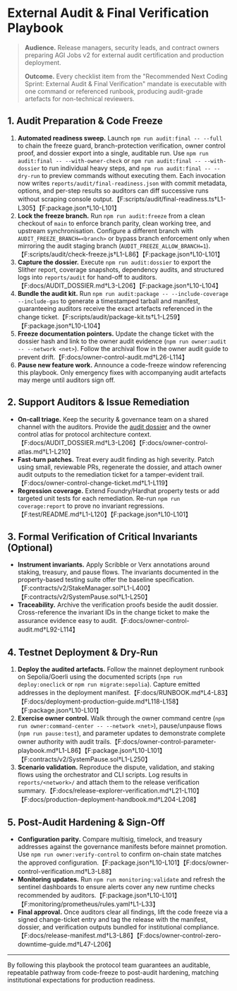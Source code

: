 # External Audit & Final Verification Playbook

> **Audience.** Release managers, security leads, and contract owners preparing AGI Jobs v2 for external audit certification and production deployment.
>
> **Outcome.** Every checklist item from the "Recommended Next Coding Sprint: External Audit & Final Verification" mandate is executable with one command or referenced runbook, producing audit-grade artefacts for non-technical reviewers.

## 1. Audit Preparation & Code Freeze

1. **Automated readiness sweep.** Launch `npm run audit:final -- --full` to chain the freeze guard, branch-protection verification, owner control proof, and dossier export into a single, auditable run. Use `npm run audit:final -- --with-owner-check` or `npm run audit:final -- --with-dossier` to run individual heavy steps, and `npm run audit:final -- --dry-run` to preview commands without executing them. Each invocation now writes `reports/audit/final-readiness.json` with commit metadata, options, and per-step results so auditors can diff successive runs without scraping console output.【F:scripts/audit/final-readiness.ts†L1-L305】【F:package.json†L10-L101】
2. **Lock the freeze branch.** Run `npm run audit:freeze` from a clean checkout of `main` to enforce branch parity, clean working tree, and upstream synchronisation. Configure a different branch with `AUDIT_FREEZE_BRANCH=<branch>` or bypass branch enforcement only when mirroring the audit staging branch (`AUDIT_FREEZE_ALLOW_BRANCH=1`).【F:scripts/audit/check-freeze.js†L1-L86】【F:package.json†L10-L101】
3. **Capture the dossier.** Execute `npm run audit:dossier` to export the Slither report, coverage snapshots, dependency audits, and structured logs into `reports/audit` for hand-off to auditors.【F:docs/AUDIT_DOSSIER.md†L3-L206】【F:package.json†L10-L104】
4. **Bundle the audit kit.** Run `npm run audit:package -- --include-coverage --include-gas` to generate a timestamped tarball and manifest, guaranteeing auditors receive the exact artefacts referenced in the change ticket.【F:scripts/audit/package-kit.ts†L1-L259】【F:package.json†L10-L104】
5. **Freeze documentation pointers.** Update the change ticket with the dossier hash and link to the owner audit evidence (`npm run owner:audit -- --network <net>`). Follow the archival flow in the owner audit guide to prevent drift.【F:docs/owner-control-audit.md†L26-L114】
6. **Pause new feature work.** Announce a code-freeze window referencing this playbook. Only emergency fixes with accompanying audit artefacts may merge until auditors sign off.

## 2. Support Auditors & Issue Remediation

* **On-call triage.** Keep the security & governance team on a shared channel with the auditors. Provide the [audit dossier](../AUDIT_DOSSIER.md) and the owner control atlas for protocol architecture context.【F:docs/AUDIT_DOSSIER.md†L3-L206】【F:docs/owner-control-atlas.md†L1-L210】
* **Fast-turn patches.** Treat every audit finding as high severity. Patch using small, reviewable PRs, regenerate the dossier, and attach owner audit outputs to the remediation ticket for a tamper-evident trail.【F:docs/owner-control-change-ticket.md†L1-L119】
* **Regression coverage.** Extend Foundry/Hardhat property tests or add targeted unit tests for each remediation. Re-run `npm run coverage:report` to prove no invariant regressions.【F:test/README.md†L1-L120】【F:package.json†L10-L101】

## 3. Formal Verification of Critical Invariants (Optional)

* **Instrument invariants.** Apply Scribble or Verx annotations around staking, treasury, and pause flows. The invariants documented in the property-based testing suite offer the baseline specification.【F:contracts/v2/StakeManager.sol†L1-L400】【F:contracts/v2/SystemPause.sol†L1-L250】
* **Traceability.** Archive the verification proofs beside the audit dossier. Cross-reference the invariant IDs in the change ticket to make the assurance evidence easy to audit.【F:docs/owner-control-audit.md†L92-L114】

## 4. Testnet Deployment & Dry-Run

1. **Deploy the audited artefacts.** Follow the mainnet deployment runbook on Sepolia/Goerli using the documented scripts (`npm run deploy:oneclick` or `npm run migrate:sepolia`). Capture emitted addresses in the deployment manifest.【F:docs/RUNBOOK.md†L4-L83】【F:docs/deployment-production-guide.md†L118-L158】【F:package.json†L10-L101】
2. **Exercise owner control.** Walk through the owner command centre (`npm run owner:command-center -- --network <net>`), pause/unpause flows (`npm run pause:test`), and parameter updates to demonstrate complete owner authority with audit trails.【F:docs/owner-control-parameter-playbook.md†L1-L86】【F:package.json†L10-L101】【F:contracts/v2/SystemPause.sol†L1-L250】
3. **Scenario validation.** Reproduce the dispute, validation, and staking flows using the orchestrator and CLI scripts. Log results in `reports/<network>/` and attach them to the release verification summary.【F:docs/release-explorer-verification.md†L21-L110】【F:docs/production-deployment-handbook.md†L204-L208】

## 5. Post-Audit Hardening & Sign-Off

* **Configuration parity.** Compare multisig, timelock, and treasury addresses against the governance manifests before mainnet promotion. Use `npm run owner:verify-control` to confirm on-chain state matches the approved configuration.【F:package.json†L10-L101】【F:docs/owner-control-verification.md†L3-L88】
* **Monitoring updates.** Run `npm run monitoring:validate` and refresh the sentinel dashboards to ensure alerts cover any new runtime checks recommended by auditors.【F:package.json†L10-L101】【F:monitoring/prometheus/rules.yaml†L1-L33】
* **Final approval.** Once auditors clear all findings, lift the code freeze via a signed change-ticket entry and tag the release with the manifest, dossier, and verification outputs bundled for institutional compliance.【F:docs/release-manifest.md†L3-L86】【F:docs/owner-control-zero-downtime-guide.md†L47-L206】

---

By following this playbook the protocol team guarantees an auditable, repeatable pathway from code-freeze to post-audit hardening, matching institutional expectations for production readiness.
